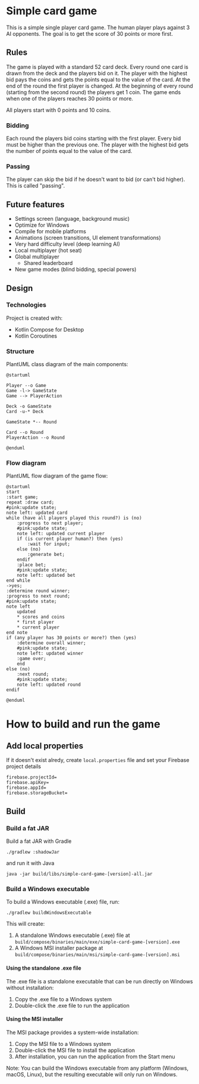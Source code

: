 Simple card game
================

This is a simple single player card game. 
The human player plays against 3 AI opponents.
The goal is to get the score of 30 points or more first.

## Rules

The game is played with a standard 52 card deck.
Every round one card is drawn from the deck and the players bid on it.
The player with the highest bid pays the coins and gets the points equal to the value of the card.
At the end of the round the first player is changed.
At the beginning of every round (starting from the second round) the players get 1 coin.
The game ends when one of the players reaches 30 points or more.

All players start with 0 points and 10 coins.

### Bidding
Each round the players bid coins starting with the first player.
Every bid must be higher than the previous one.
The player with the highest bid gets the number of points equal to the value of the card.

### Passing
The player can skip the bid if he doesn't want to bid (or can't bid higher).
This is called "passing".

## Future features

* Settings screen (language, background music)
* Optimize for Windows
* Compile for mobile platforms
* Animations (screen transitions, UI element transformations)
* Very hard difficulty level (deep learning AI)
* Local multiplayer (hot seat)
* Global multiplayer 
  * Shared leaderboard
* New game modes (blind bidding, special powers)

## Design

### Technologies
Project is created with:
* Kotlin Compose for Desktop
* Kotlin Coroutines

### Structure
PlantUML class diagram of the main components:
```plantuml
@startuml

Player --o Game
Game -l-> GameState
Game --> PlayerAction

Deck -o GameState
Card -u-* Deck

GameState *-- Round

Card --o Round
PlayerAction --o Round

@enduml
```

### Flow diagram
PlantUML flow diagram of the game flow:
```plantuml
@startuml
start
:start game;
repeat :draw card;
#pink:update state;
note left: updated card
while (have all players played this round?) is (no)
    :progress to next player;
    #pink:update state; 
    note left: updated current player
    if (is current player human?) then (yes)
        :wait for input;
    else (no)
        :generate bet;
    endif
    :place bet;
    #pink:update state;
    note left: updated bet
end while
->yes;
:determine round winner;
:progress to next round;
#pink:update state;
note left 
    updated 
    * scores and coins
    * first player
    * current player
end note
if (any player has 30 points or more?) then (yes)
    :determine overall winner;
    #pink:update state;
    note left: updated winner
    :game over;
    end
else (no)
    :next round;
    #pink:update state;
    note left: updated round
endif

@enduml
```

# How to build and run the game

## Add local properties

If it doesn't exist alredy, create `local.properties` file and set your Firebase project details

```properties
firebase.projectId=
firebase.apiKey=
firebase.appId=
firebase.storageBucket=
```

## Build

### Build a fat JAR

Build a fat JAR with Gradle
```
./gradlew :shadowJar
```

and run it with Java
```
java -jar build/libs/simple-card-game-[version]-all.jar
```

### Build a Windows executable

To build a Windows executable (.exe) file, run:
```
./gradlew buildWindowsExecutable
```

This will create:
1. A standalone Windows executable (.exe) file at `build/compose/binaries/main/exe/simple-card-game-[version].exe`
2. A Windows MSI installer package at `build/compose/binaries/main/msi/simple-card-game-[version].msi`

#### Using the standalone .exe file
The .exe file is a standalone executable that can be run directly on Windows without installation:
1. Copy the .exe file to a Windows system
2. Double-click the .exe file to run the application

#### Using the MSI installer
The MSI package provides a system-wide installation:
1. Copy the MSI file to a Windows system
2. Double-click the MSI file to install the application
3. After installation, you can run the application from the Start menu

Note: You can build the Windows executable from any platform (Windows, macOS, Linux), but the resulting executable will only run on Windows.
